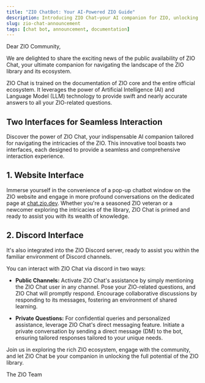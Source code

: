 ```yaml
---
title: "ZIO ChatBot: Your AI-Powered ZIO Guide"
description: Introducing ZIO Chat—your AI companion for ZIO, unlocking its potential with quick assistance through the ZIO website and Discord channel.
slug: zio-chat-announcement
tags: [chat bot, announcement, documentation]
---
```


Dear ZIO Community,

We are delighted to share the exciting news of the public availability of ZIO Chat, your ultimate companion for navigating the landscape of the ZIO library and its ecosystem. 

ZIO Chat is trained on the documentation of ZIO core and the entire official ecosystem. It leverages the power of Artificial Intelligence (AI) and Language Model (LLM) technology to provide swift and nearly accurate answers to all your ZIO-related questions.

<!--truncate-->

## Two Interfaces for Seamless Interaction

Discover the power of ZIO Chat, your indispensable AI companion tailored for navigating the intricacies of the ZIO. This innovative tool boasts two interfaces, each designed to provide a seamless and comprehensive interaction experience.

## 1. Website Interface

Immerse yourself in the convenience of a pop-up chatbot window on the ZIO website and engage in more profound conversations on the dedicated page at [chat.zio.dev](https://chat.zio.dev). Whether you're a seasoned ZIO veteran or a newcomer exploring the intricacies of the library, ZIO Chat is primed and ready to assist you with its wealth of knowledge.

## 2. Discord Interface

It's also integrated into the ZIO Discord server, ready to assist you within the familiar environment of Discord channels.

You can interact with ZIO Chat via discord in two ways:

- **Public Channels:** Activate ZIO Chat's assistance by simply mentioning the ZIO Chat user in any channel. Pose your ZIO-related questions, and ZIO Chat will promptly respond. Encourage collaborative discussions by responding to its messages, fostering an environment of shared learning.

- **Private Questions:** For confidential queries and personalized assistance, leverage ZIO Chat's direct messaging feature. Initiate a private conversation by sending a direct message (DM) to the bot, ensuring tailored responses tailored to your unique needs.

Join us in exploring the rich ZIO ecosystem, engage with the community, and let ZIO Chat be your companion in unlocking the full potential of the ZIO library.

The ZIO Team
